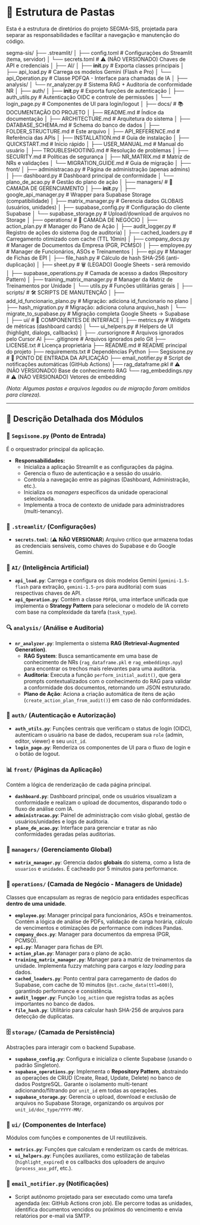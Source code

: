 # 📂 Estrutura de Pastas

Esta é a estrutura de diretórios do projeto SEGMA-SIS, projetada para separar as responsabilidades e facilitar a navegação e manutenção do código.

segma-sis/
├── .streamlit/
│   ├── config.toml           # Configurações do Streamlit (tema, servidor)
│   └── secrets.toml          # ⚠️ (NÃO VERSIONADO) Chaves de API e credenciais
│
├── AI/
│   ├── __init__.py           # Exporta classes principais
│   ├── api_load.py           # Carrega os modelos Gemini (Flash e Pro)
│   └── api_Operation.py      # Classe PDFQA - Interface para chamadas de IA
│
├── analysis/
│   └── nr_analyzer.py        # Sistema RAG + Auditoria de conformidade NR
│
├── auth/
│   ├── __init__.py           # Exporta funções de autenticação
│   ├── auth_utils.py         # Autenticação OIDC e controle de permissões
│   └── login_page.py         # Componentes de UI para login/logout
│
├── docs/                     # 📚 DOCUMENTAÇÃO DO PROJETO
│   ├── README.md             # Índice da documentação
│   ├── ARCHITECTURE.md       # Arquitetura do sistema
│   ├── DATABASE_SCHEMA.md    # Schema do banco de dados
│   ├── FOLDER_STRUCTURE.md   # Este arquivo
│   ├── API_REFERENCE.md      # Referência das APIs
│   ├── INSTALLATION.md       # Guia de instalação
│   ├── QUICKSTART.md         # Início rápido
│   ├── USER_MANUAL.md        # Manual do usuário
│   ├── TROUBLESHOOTING.md    # Resolução de problemas
│   ├── SECURITY.md           # Políticas de segurança
│   ├── NR_MATRIX.md          # Matriz de NRs e validações
│   └── MIGRATION_GUIDE.md    # Guia de migração
│
├── front/
│   ├── administracao.py      # Página de administração (apenas admins)
│   ├── dashboard.py          # Dashboard principal de conformidade
│   └── plano_de_acao.py      # Gestão do plano de ação
│
├── managers/                 # 🔧 CAMADA DE GERENCIAMENTO
│   ├── __init__.py
│   ├── google_api_manager.py # Wrapper para Supabase Storage (compatibilidade)
│   ├── matrix_manager.py     # Gerencia dados GLOBAIS (usuários, unidades)
│   ├── supabase_config.py    # Configuração do cliente Supabase
│   └── supabase_storage.py   # Upload/download de arquivos no Storage
│
├── operations/               # 🧠 CAMADA DE NEGÓCIO
│   ├── action_plan.py        # Manager do Plano de Ação
│   ├── audit_logger.py       # Registro de ações do sistema (log de auditoria)
│   ├── cached_loaders.py     # Carregamento otimizado com cache (TTL 10min)
│   ├── company_docs.py       # Manager de Documentos da Empresa (PGR, PCMSO)
│   ├── employee.py           # Manager de Funcionários, ASOs e Treinamentos
│   ├── epi.py                # Manager de Fichas de EPI
│   ├── file_hash.py          # Cálculo de hash SHA-256 (anti-duplicação)
│   ├── sheet.py              # 🗑️ (LEGADO) Google Sheets - será removido
│   ├── supabase_operations.py # Camada de acesso a dados (Repository Pattern)
│   ├── training_matrix_manager.py # Manager da Matriz de Treinamentos por Unidade
│   └── utils.py              # Funções utilitárias gerais
│
├── scripts/                  # 🛠️ SCRIPTS DE MANUTENÇÃO
│   ├── add_id_funcionario_plano.py # Migração: adiciona id_funcionario no plano
│   ├── hash_migration.py     # Migração: adiciona coluna arquivo_hash
│   └── migrate_to_supabase.py # Migração completa Google Sheets → Supabase
│
├── ui/                       # 🎨 COMPONENTES DE INTERFACE
│   ├── metrics.py            # Widgets de métricas (dashboard cards)
│   └── ui_helpers.py         # Helpers de UI (highlight, dialogs, callbacks)
│
├── .cursorignore             # Arquivos ignorados pelo Cursor AI
├── .gitignore                # Arquivos ignorados pelo Git
├── LICENSE.txt               # Licença proprietária
├── README.md                 # README principal do projeto
├── requirements.txt          # Dependências Python
├── Segsisone.py              # 🚀 PONTO DE ENTRADA DA APLICAÇÃO
├── email_notifier.py         # Script de notificações automáticas (GitHub Actions)
├── rag_dataframe.pkl         # ⚠️ (NÃO VERSIONADO) Base de conhecimento RAG
└── rag_embeddings.npy        # ⚠️ (NÃO VERSIONADO) Vetores de embedding

*(Nota: Algumas pastas e arquivos legados ou de migração foram omitidos para clareza).*

---

## 📖 Descrição Detalhada dos Módulos

### 🚀 `Segsisone.py` (Ponto de Entrada)
É o orquestrador principal da aplicação.
- **Responsabilidades:**
  - Inicializa a aplicação Streamlit e as configurações da página.
  - Gerencia o fluxo de autenticação e a sessão do usuário.
  - Controla a navegação entre as páginas (Dashboard, Administração, etc.).
  - Inicializa os *managers* específicos da unidade operacional selecionada.
  - Implementa a troca de contexto de unidade para administradores (multi-tenancy).

### 🔐 `.streamlit/` (Configurações)
- **`secrets.toml`**: (⚠️ **NÃO VERSIONAR**) Arquivo crítico que armazena todas as credenciais sensíveis, como chaves do Supabase e do Google Gemini.

### 🤖 `AI/` (Inteligência Artificial)
- **`api_load.py`**: Carrega e configura os dois modelos Gemini (`gemini-1.5-flash` para extração, `gemini-1.5-pro` para auditoria) com suas respectivas chaves de API.
- **`api_Operation.py`**: Contém a classe `PDFQA`, uma interface unificada que implementa o **Strategy Pattern** para selecionar o modelo de IA correto com base na complexidade da tarefa (`task_type`).

### 🔍 `analysis/` (Análise e Auditoria)
- **`nr_analyzer.py`**: Implementa o sistema **RAG (Retrieval-Augmented Generation)**.
  - **RAG System**: Busca semanticamente em uma base de conhecimento de NRs (`rag_dataframe.pkl` e `rag_embeddings.npy`) para encontrar os trechos mais relevantes para uma auditoria.
  - **Auditoria**: Executa a função `perform_initial_audit()`, que gera prompts contextualizados com o conhecimento do RAG para validar a conformidade dos documentos, retornando um JSON estruturado.
  - **Plano de Ação**: Aciona a criação automática de itens de ação (`create_action_plan_from_audit()`) em caso de não conformidades.

### 🔐 `auth/` (Autenticação e Autorização)
- **`auth_utils.py`**: Funções centrais que verificam o status de login (OIDC), autenticam o usuário na base de dados, recuperam sua `role` (admin, editor, viewer) e seu `unit_id`.
- **`login_page.py`**: Renderiza os componentes de UI para o fluxo de login e o botão de logout.

### 📊 `front/` (Páginas da Aplicação)
Contém a lógica de renderização de cada página principal.
- **`dashboard.py`**: Dashboard principal, onde os usuários visualizam a conformidade e realizam o upload de documentos, disparando todo o fluxo de análise com IA.
- **`administracao.py`**: Painel de administração com visão global, gestão de usuários/unidades e logs de auditoria.
- **`plano_de_acao.py`**: Interface para gerenciar e tratar as não conformidades geradas pelas auditorias.

### 🔧 `managers/` (Gerenciamento Global)
- **`matrix_manager.py`**: Gerencia dados **globais** do sistema, como a lista de `usuarios` e `unidades`. É cacheado por 5 minutos para performance.

### 🧠 `operations/` (Camada de Negócio - Managers de Unidade)
Classes que encapsulam as regras de negócio para entidades específicas **dentro de uma unidade**.
- **`employee.py`**: Manager principal para funcionários, ASOs e treinamentos. Contém a lógica de análise de PDFs, validação de carga horária, cálculo de vencimentos e otimizações de performance com índices Pandas.
- **`company_docs.py`**: Manager para documentos da empresa (PGR, PCMSO).
- **`epi.py`**: Manager para fichas de EPI.
- **`action_plan.py`**: Manager para o plano de ação.
- **`training_matrix_manager.py`**: Manager para a matriz de treinamentos da unidade. Implementa fuzzy matching para cargos e *lazy loading* para dados.
- **`cached_loaders.py`**: Ponto central para carregamento de dados do Supabase, com cache de 10 minutos (`@st.cache_data(ttl=600)`), garantindo performance e consistência.
- **`audit_logger.py`**: Função `log_action` que registra todas as ações importantes no banco de dados.
- **`file_hash.py`**: Utilitário para calcular hash SHA-256 de arquivos para detecção de duplicatas.

### 🗄️ `storage/` (Camada de Persistência)
Abstrações para interagir com o backend Supabase.
- **`supabase_config.py`**: Configura e inicializa o cliente Supabase (usando o padrão Singleton).
- **`supabase_operations.py`**: Implementa o **Repository Pattern**, abstraindo as operações de CRUD (Create, Read, Update, Delete) no banco de dados PostgreSQL. Garante o isolamento multi-tenant adicionando/filtrando por `unit_id` em todas as operações.
- **`supabase_storage.py`**: Gerencia o upload, download e exclusão de arquivos no Supabase Storage, organizando os arquivos por `unit_id/doc_type/YYYY-MM/`.

### 🎨 `ui/` (Componentes de Interface)
Módulos com funções e componentes de UI reutilizáveis.
- **`metrics.py`**: Funções que calculam e renderizam os cards de métricas.
- **`ui_helpers.py`**: Funções auxiliares, como estilização de tabelas (`highlight_expired`) e os callbacks dos uploaders de arquivo (`process_aso_pdf`, etc.).

### 📧 `email_notifier.py` (Notificações)
- Script autônomo projetado para ser executado como uma tarefa agendada (ex: GitHub Actions cron job). Ele percorre todas as unidades, identifica documentos vencidos ou próximos do vencimento e envia relatórios por e-mail via SMTP.
